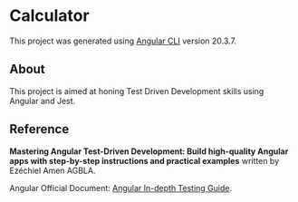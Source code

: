 # Calculator

This project was generated using [Angular CLI](https://github.com/angular/angular-cli) version 20.3.7.

## About
This project is aimed at honing Test Driven Development skills using Angular and Jest.

## Reference
**Mastering Angular Test-Driven Development: Build high-quality Angular apps with step-by-step instructions and practical examples** written by Ezéchiel Amen AGBLA.

Angular Official Document: [Angular In-depth Testing Guide](https://angular.dev/guide/testing#).